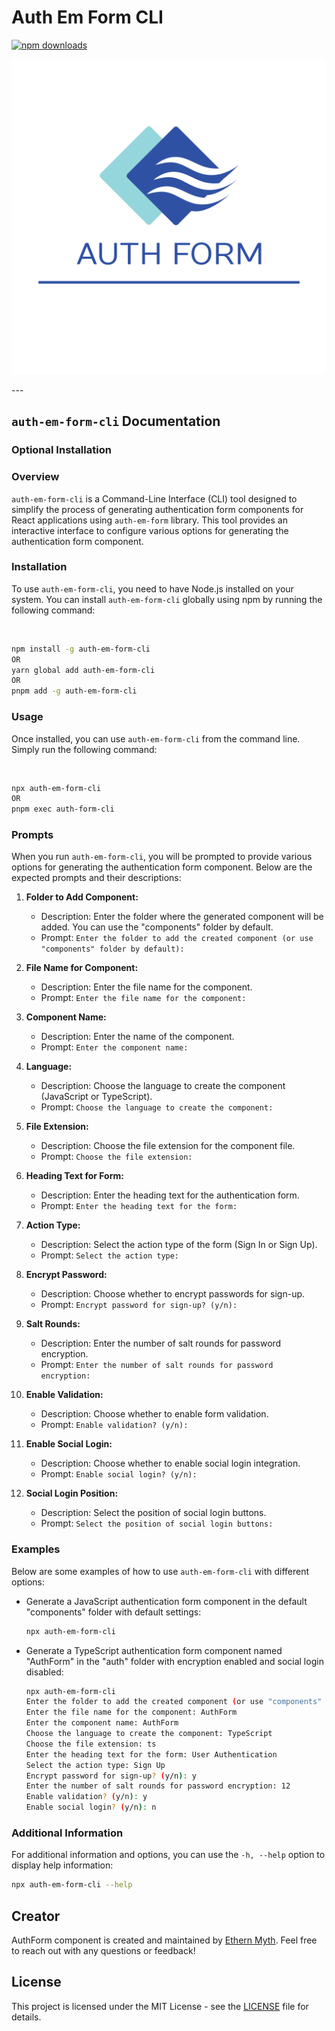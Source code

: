 # Auth Em Form CLI

[![npm downloads](https://img.shields.io/npm/dm/auth-em-form-cli)](https://www.npmjs.com/package/auth-em-form-cli)

<div align="center">

![Logo](./assets/logo/AuthForm.png)

</div>
---

## `auth-em-form-cli` Documentation

### Optional Installation

### Overview

`auth-em-form-cli` is a Command-Line Interface (CLI) tool designed to simplify the process of generating authentication form components for React applications using `auth-em-form` library. This tool provides an interactive interface to configure various options for generating the authentication form component.

### Installation

To use `auth-em-form-cli`, you need to have Node.js installed on your system. You can install `auth-em-form-cli` globally using npm by running the following command:

<br/>

```bash
npm install -g auth-em-form-cli
OR
yarn global add auth-em-form-cli
OR
pnpm add -g auth-em-form-cli
```

### Usage

Once installed, you can use `auth-em-form-cli` from the command line. Simply run the following command:

<br/>

```bash
npx auth-em-form-cli
OR
pnpm exec auth-form-cli
```

### Prompts

When you run `auth-em-form-cli`, you will be prompted to provide various options for generating the authentication form component. Below are the expected prompts and their descriptions:

1. **Folder to Add Component:**
   - Description: Enter the folder where the generated component will be added. You can use the "components" folder by default.
   - Prompt: `Enter the folder to add the created component (or use "components" folder by default):`

2. **File Name for Component:**
   - Description: Enter the file name for the component.
   - Prompt: `Enter the file name for the component:`

3. **Component Name:**
   - Description: Enter the name of the component.
   - Prompt: `Enter the component name:`

4. **Language:**
   - Description: Choose the language to create the component (JavaScript or TypeScript).
   - Prompt: `Choose the language to create the component:`

5. **File Extension:**
   - Description: Choose the file extension for the component file.
   - Prompt: `Choose the file extension:`

6. **Heading Text for Form:**
   - Description: Enter the heading text for the authentication form.
   - Prompt: `Enter the heading text for the form:`

7. **Action Type:**
   - Description: Select the action type of the form (Sign In or Sign Up).
   - Prompt: `Select the action type:`

8. **Encrypt Password:**
   - Description: Choose whether to encrypt passwords for sign-up.
   - Prompt: `Encrypt password for sign-up? (y/n):`

9. **Salt Rounds:**
   - Description: Enter the number of salt rounds for password encryption.
   - Prompt: `Enter the number of salt rounds for password encryption:`

10. **Enable Validation:**
    - Description: Choose whether to enable form validation.
    - Prompt: `Enable validation? (y/n):`

11. **Enable Social Login:**
    - Description: Choose whether to enable social login integration.
    - Prompt: `Enable social login? (y/n):`

12. **Social Login Position:**
    - Description: Select the position of social login buttons.
    - Prompt: `Select the position of social login buttons:`

### Examples

Below are some examples of how to use `auth-em-form-cli` with different options:

- Generate a JavaScript authentication form component in the default "components" folder with default settings:

  ```bash
  npx auth-em-form-cli
  ```

- Generate a TypeScript authentication form component named "AuthForm" in the "auth" folder with encryption enabled and social login disabled:

  ```bash
  npx auth-em-form-cli
  Enter the folder to add the created component (or use "components" folder by default): ./src/auth
  Enter the file name for the component: AuthForm
  Enter the component name: AuthForm
  Choose the language to create the component: TypeScript
  Choose the file extension: ts
  Enter the heading text for the form: User Authentication
  Select the action type: Sign Up
  Encrypt password for sign-up? (y/n): y
  Enter the number of salt rounds for password encryption: 12
  Enable validation? (y/n): y
  Enable social login? (y/n): n
  ```

### Additional Information

For additional information and options, you can use the `-h, --help` option to display help information:

```bash
npx auth-em-form-cli --help
```

## Creator

AuthForm component is created and maintained by [Ethern Myth](https://github.com/Ethern-Myth). Feel free to reach out with any questions or feedback!

## License

This project is licensed under the MIT License - see the [LICENSE](LICENSE) file for details.
